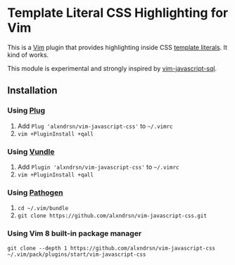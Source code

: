# Template Literal CSS Highlighting for Vim

This is a [Vim](http://www.vim.org/) plugin that provides highlighting inside CSS [template literals](https://developer.mozilla.org/en-US/docs/Web/JavaScript/Reference/Template_literals). It kind of works.

This module is experimental and strongly inspired by [vim-javascript-sql](https://github.com/statico/vim-javascript-sql).

## Installation

### Using [Plug](https://github.com/junegunn/vim-plug)

1. Add `Plug 'alxndrsn/vim-javascript-css'` to `~/.vimrc`
1. `vim +PluginInstall +qall`

### Using [Vundle](https://github.com/VundleVim/Vundle.vim)

1. Add `Plugin 'alxndrsn/vim-javascript-css'` to `~/.vimrc`
1. `vim +PluginInstall +qall`

### Using [Pathogen](https://github.com/tpope/vim-pathogen)

1. `cd ~/.vim/bundle`
1. `git clone https://github.com/alxndrsn/vim-javascript-css.git`

### Using Vim 8 built-in package manager

```
git clone --depth 1 https://github.com/alxndrsn/vim-javascript-css ~/.vim/pack/plugins/start/vim-javascript-css
```
